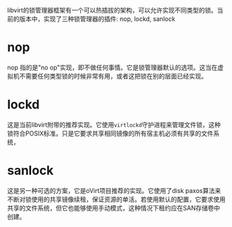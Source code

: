 libvirt的锁管理器框架有一个可以热插拔的架构，可以允许实现不同类型的锁。当前的版本中，实现了三种锁管理器的插件: nop, lockd, sanlock

# nop

nop 指的是"no op"实现，即不做任何事情。它是锁管理器默认的选项。这当在虚拟机不需要任何类型锁的时候非常有用，或者这把锁在别的层面已经实现。

# lockd

这是当前libvirt附带的推荐实现。它使用`virtlockd`守护进程来管理文件锁，这种锁符合POSIX标准。只是它要求共享相同镜像的所有宿主机必须有共享的文件系统，

# sanlock

这是另一种可选的方案，它是oVirt项目推荐的实现。它使用了disk paxos算法来不断对锁使用的共享镜像续租，保证资源的单活。若使用默认的配置，它要求使用共享的文件系统，但它也能够使用手动模式，这种情况下租约应在SAN存储卷中创建。
